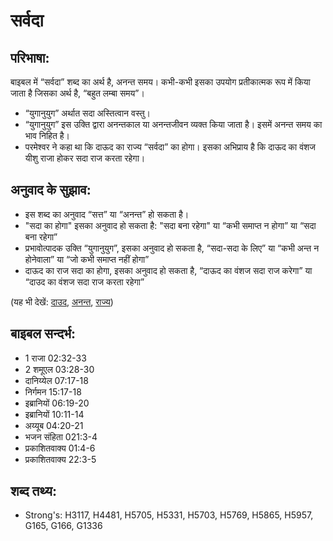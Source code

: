 # सर्वदा #

## परिभाषा: ##

बाइबल में “सर्वदा” शब्द का अर्थ है, अनन्त समय। कभी-कभी इसका उपयोग प्रतीकात्मक रूप में किया जाता है जिसका अर्थ है, “बहुत लम्बा समय”।

* “युगानुयुग” अर्थात सदा अस्तित्वान वस्तु।
* “युगानुयुग” इस उक्ति द्वारा अनन्तकाल या अनन्तजीवन व्यक्त किया जाता है। इसमें अनन्त समय का भाव निहित है।
* परमेश्वर ने कहा था कि दाऊद का राज्य “सर्वदा” का होगा। इसका अभिप्राय है कि दाऊद का वंशज यीशु राजा होकर सदा राज करता रहेगा। 

## अनुवाद के सुझाव: ##

* इस शब्द का अनुवाद “सत्त” या “अनन्त” हो सकता है।
* "सदा का होगा" इसका अनुवाद हो सकता है: "सदा बना रहेगा" या “कभी समाप्त न होगा” या “सदा बना रहेगा”
* प्रभावोत्पादक उक्ति “युगानुयुग”, इसका अनुवाद हो सकता है, “सदा-सदा के लिए” या “कभी अन्त न होनेवाला” या “जो कभी समाप्त नहीं होगा”
* दाऊद का राज सदा का होगा, इसका अनुवाद हो सकता है, “दाऊद का वंशज सदा राज करेगा” या “दाउद का वंशज सदा राज करता रहेगा”

(यह भी देखें: [दाउद](../david.md), [अनन्त](../eternity.md), [राज्य](../reign.md))

## बाइबल सन्दर्भ: ##

* 1 राजा 02:32-33
* 2 शमूएल 03:28-30
* दानिय्येल 07:17-18
* निर्गमन 15:17-18
* इब्रानियों 06:19-20
* इब्रानियों 10:11-14
* अय्यूब 04:20-21
* भजन संहिता 021:3-4
* प्रकाशितवाक्य  01:4-6
* प्रकाशितवाक्य  22:3-5

## शब्द तथ्य: ##

* Strong's: H3117, H4481, H5705, H5331, H5703, H5769, H5865, H5957, G165, G166, G1336
